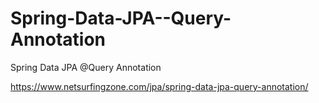 # Spring-Data-JPA--Query-Annotation
Spring Data JPA @Query Annotation

https://www.netsurfingzone.com/jpa/spring-data-jpa-query-annotation/
